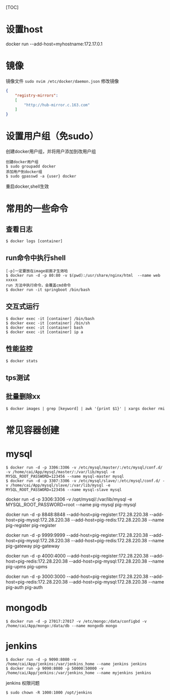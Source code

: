 [TOC]

# 设置host
docker run --add-host=myhostname:172.17.0.1

# 镜像
镜像文件
`sudo nvim /etc/docker/daemon.json`
修改镜像
```json
{
    "registry-mirrors":
    [
        "http://hub-mirror.c.163.com"
    ]
}
```

# 设置用户组（免sudo）
创建docker用户组，并将用户添加到改用户组
```
创建docker用户组
$ sudo groupadd docker
添加用户到docker组
$ sudo gpasswd -a {user} docker
```
重启docker,shell生效

# 常用的一些命令
## 查看日志
```
$ docker logs [container]
```
## run命令中执行shell
```
[-p]一定要放在image前面才生效哈
$ docker run -d -p 80:80 -v $(pwd):/usr/share/nginx/html  --name web xxxxx
run 方法中执行命令，会覆盖cmd命令
$ docker run -it springboot /bin/bash
```
## 交互式运行
```
$ docker exec -it [container] /bin/bash
$ docker exec -it [container] /bin/sh
$ docker exec -it [container] bash
$ docker exec -it [container] ip a
```
## 性能监控
```
$ docker stats
```
## tps测试
## 批量删除xx
```
$ docker images | grep [keyword] | awk '{print $1}' | xargs docker rmi
```
# 常见容器创建
# mysql
```
$ docker run -d -p 3306:3306 -v /etc/mysql/master/:/etc/mysql/conf.d/ -v /home/cai/App/mysql/master/:/var/lib/mysql -e MYSQL_ROOT_PASSWORD=123456 --name mysql-master mysql
$ docker run -d -p 3307:3306 -v /etc/mysql/slave/:/etc/mysql/conf.d/ -v /home/cai/App/mysql/slave/:/var/lib/mysql -e MYSQL_ROOT_PASSWORD=123456 --name mysql-slave mysql
```


docker run -d -p 3306:3306 -v /opt/mysql/:/var/lib/mysql -e MYSQL_ROOT_PASSWORD=root --name pig-mysql pig-mysql


docker run -d -p 8848:8848 --add-host=pig-register:172.28.220.38 --add-host=pig-mysql:172.28.220.38 --add-host=pig-redis:172.28.220.38 --name pig-register pig-register


docker run -d -p 9999:9999 --add-host=pig-register:172.28.220.38 --add-host=pig-mysql:172.28.220.38 --add-host=pig-redis:172.28.220.38 --name pig-gateway pig-gateway


docker run -d -p 4000:4000 --add-host=pig-register:172.28.220.38 --add-host=pig-redis:172.28.220.38 --add-host=pig-mysql:172.28.220.38 --name pig-upms pig-upms

docker run -d -p 3000:3000 --add-host=pig-register:172.28.220.38 --add-host=pig-redis:172.28.220.38 --add-host=pig-mysql:172.28.220.38 --name pig-auth pig-auth

# mongodb
```
$ docker run -d -p 27017:27017 -v /etc/mongo:/data/configbd -v /home/cai/App/mongo:/data/db --name mongodb mongo
```

# jenkins
```
$ docker run -d -p 9090:8080 -v /home/cai/App/jenkins:/var/jenkins_home --name jenkins jenkins
$ docker run -p 9090:8080 -p 50000:50000 -v /home/cai/App/jenkins:/var/jenkins_home --name myjenkins jenkins
```
jenkins 权限问题
```
$ sudo chown -R 1000:1000 /opt/jenkins
```